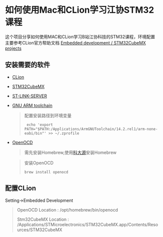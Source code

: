 # 如何使用Mac和CLion学习江协STM32课程

这个项目分享如何使用MAC和CLion学习B站江协科技的STM32课程，环境配置主要参考CLion官方帮助文档
[Embedded development /
STM32CubeMX projects
](https://www.jetbrains.com/help/clion/2024.3/embedded-development.html?top&keymap=macOS#0)
## 安装需要的软件
* [CLion](https://www.jetbrains.com/clion/)
* [STM32CubeMX](https://www.st.com/en/development-tools/stm32cubemx.html)
* [ST-LINK-SERVER](https://www.st.com/en/development-tools/st-link-server.html)
* [GNU ARM toolchain](https://developer.arm.com/open-source/gnu-toolchain/gnu-rm)
  > 配置安装路径到环境变量 
  > 
  > ``` echo 'export PATH="$PATH:/Applications/ArmGNUToolchain/14.2.rel1/arm-none-eabi/bin"' >> ~/.zprofile```
* [OpenOCD](https://openocd.org/pages/getting-openocd.html)
  > 需先安装Homebrew,使用[科大源](https://mirrors.ustc.edu.cn/help/brew.git.html)安装Homebrew

  >安装OpenOCD
  > 
  >```brew install openocd```

## 配置CLion
Setting->Embedded Development
  >OpenOCD Location : /opt/homebrew/bin/openocd
  > 
  >Stm32CubeMX Location : /Applications/STMicroelectronics/STM32CubeMX.app/Contents/Resources/STM32CubeMX
